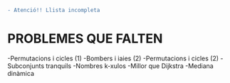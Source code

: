 ```diff
- Atenció!! Llista incompleta
```
# PROBLEMES QUE FALTEN
-Permutacions i cicles (1)
-Bombers i iaies (2)
-Permutacions i cicles (2)
-Subconjunts tranquils
-Nombres k-xulos
-Millor que Dijkstra
-Mediana dinàmica
